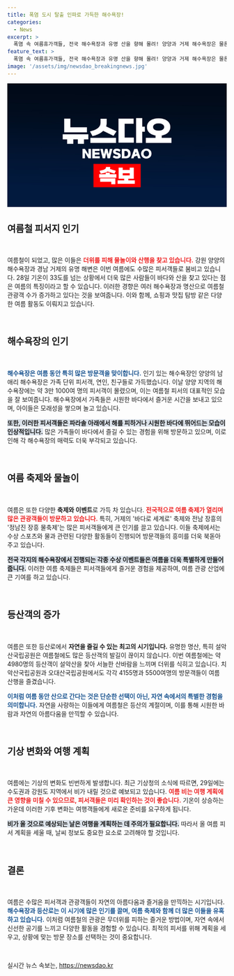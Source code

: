 ```yaml
---
title: 폭염 도시 탈출 인파로 가득한 해수욕장!
categories:
  - News
excerpt: >
  폭염 속 여름휴가객들, 전국 해수욕장과 유명 산을 향해 몰려! 양양과 거제 해수욕장은 물론, 설악산을 찾은 등산객들까지, 더위를 이기기 위한 휴식이 이어진다. 클릭해서 시원한 여름 소식 속으로 들어와 보세요!
feature_text: >
  폭염 속 여름휴가객들, 전국 해수욕장과 유명 산을 향해 몰려! 양양과 거제 해수욕장은 물론, 설악산을 찾은 등산객들까지, 더위를 이기기 위한 휴식이 이어진다. 클릭해서 시원한 여름 소식 속으로 들어와 보세요!
image: '/assets/img/newsdao_breakingnews.jpg'
---
```


<p><img src="/assets/img/newsdao_breakingnews.jpg" alt="bookingtag 속보" /></p>

<h2 data-ke-size="size26">여름철 피서지 인기</h2>

<p data-ke-size="size16">&nbsp;</p>

<p>여름철이 되었고, 많은 이들은 <b><span style="color: #ee2323;">더위를 피해 물놀이와 산행을 찾고 있습니다.</span></b> 강원 양양의 해수욕장과 경남 거제의 유명 해변은 이번 여름에도 수많은 피서객들로 붐비고 있습니다. 28일 기온이 33도를 넘는 상황에서 더욱 많은 사람들이 바다와 산을 찾고 있다는 점은 여름의 특징이라고 할 수 있습니다. 이러한 경향은 여러 해수욕장과 명산으로 여름철 관광객 수가 증가하고 있다는 것을 보여줍니다. 이와 함께, 쇼핑과 맛집 탐방 같은 다양한 여름 활동도 이뤄지고 있습니다. </p>

<p data-ke-size="size16">&nbsp;</p>

<h2 data-ke-size="size26">해수욕장의 인기</h2>

<p data-ke-size="size16">&nbsp;</p>

<p><b><span style="color: #1a5490;">해수욕장은 여름 동안 특히 많은 방문객을 맞이합니다.</span></b> 인기 있는 해수욕장인 양양의 남애리 해수욕장은 가족 단위 피서객, 연인, 친구들로 가득했습니다. 이날 양양 지역의 해수욕장에는 약 3만 1000여 명의 피서객이 몰렸으며, 이는 여름철 피서의 대표적인 모습을 잘 보여줍니다. 해수욕장에서 가족들은 시원한 바다에서 즐거운 시간을 보내고 있으며, 아이들은 모래성을 쌓으며 놀고 있습니다.</p>

<p><b><span style="background-color: #21538527;">또한, 이러한 피서객들은 파라솔 아래에서 해를 피하거나 시원한 바다에 뛰어드는 모습이 인상적입니다.</span></b> 많은 가족들이 바다에서 즐길 수 있는 경험을 위해 방문하고 있으며, 이로 인해 각 해수욕장의 매력도 더욱 부각되고 있습니다.</p>

<p data-ke-size="size16">&nbsp;</p>

<h2 data-ke-size="size26">여름 축제와 물놀이</h2>

<p data-ke-size="size16">&nbsp;</p>

<p>여름은 또한 다양한 <b>축제와 이벤트</b>로 가득 차 있습니다. <b><span style="color: #ee2323;">전국적으로 여름 축제가 열리며 많은 관광객들이 방문하고 있습니다.</span></b> 특히, 거제의 '바다로 세계로' 축제와 전남 장흥의 '정남진 장흥 물축제'는 많은 피서객들에게 큰 인기를 끌고 있습니다. 이들 축제에서는 수상 스포츠와 물과 관련된 다양한 활동들이 진행되어 방문객들의 흥미를 더욱 북돋아 주고 있습니다.</p>

<p><b><span style="background-color: #21538527;">전국 각지의 해수욕장에서 진행되는 각종 수상 이벤트들은 여름을 더욱 특별하게 만들어 줍니다.</span></b> 이러한 여름 축제들은 피서객들에게 즐거운 경험을 제공하여, 여름 관광 산업에 큰 기여를 하고 있습니다.</p>

<p data-ke-size="size16">&nbsp;</p>

<h2 data-ke-size="size26">등산객의 증가</h2>

<p data-ke-size="size16">&nbsp;</p>

<p>여름은 또한 등산로에서 <b>자연을 즐길 수 있는 최고의 시기입니다.</b> 유명한 명산, 특히 설악산국립공원은 여름철에도 많은 등산객의 발길이 끊이지 않습니다. 이번 여름철에는 약 4980명의 등산객이 설악산을 찾아 서늘한 산바람을 느끼며 더위를 식히고 있습니다. 치악산국립공원과 오대산국립공원에서도 각각 4155명과 5500여명의 방문객들이 여름 산행을 즐겼습니다.</p>

<p><b><span style="color: #1a5490;">이처럼 여름 동안 산으로 간다는 것은 단순한 선택이 아닌, 자연 속에서의 특별한 경험을 의미합니다.</span></b> 자연을 사랑하는 이들에게 여름철은 등산의 계절이며, 이를 통해 시원한 바람과 자연의 아름다움을 만끽할 수 있습니다.</p>

<p data-ke-size="size16">&nbsp;</p>

<h2 data-ke-size="size26">기상 변화와 여행 계획</h2>

<p data-ke-size="size16">&nbsp;</p>

<p>여름에는 기상의 변화도 빈번하게 발생합니다. 최근 기상청의 소식에 따르면, 29일에는 수도권과 강원도 지역에서 비가 내릴 것으로 예보되고 있습니다. <b><span style="color: #ee2323;">여름 비는 여행 계획에 큰 영향을 미칠 수 있으므로, 피서객들은 미리 확인하는 것이 좋습니다.</span></b> 기온이 상승하는 가운데 이러한 기후 변화는 여행객들에게 새로운 준비를 요구하게 됩니다.</p>

<p><b><span style="background-color: #21538527;">비가 올 것으로 예상되는 날은 여행을 계획하는 데 주의가 필요합니다.</span></b> 따라서 올 여름 피서 계획을 세울 때, 날씨 정보도 중요한 요소로 고려해야 할 것입니다. </p>

<p data-ke-size="size16">&nbsp;</p>

<h2 data-ke-size="size26">결론</h2>

<p data-ke-size="size16">&nbsp;</p>

<p>여름은 수많은 피서객과 관광객들이 자연의 아름다움과 즐거움을 만끽하는 시기입니다. <b><span style="color: #1a5490;">해수욕장과 등산로는 이 시기에 많은 인기를 끌며, 여름 축제와 함께 더 많은 이들을 유혹하고 있습니다.</span></b> 이처럼 여름철의 관광은 무더위를 피하는 즐거운 방법이며, 자연 속에서 신선한 공기를 느끼고 다양한 활동을 경험할 수 있습니다. 최적의 피서를 위해 계획을 세우고, 상황에 맞는 방문 장소를 선택하는 것이 중요합니다. </p>

<p data-ke-size="size16">&nbsp;</p>
실시간 뉴스 속보는, <a href="https://newsdao.kr" rel="dofollow">https://newsdao.kr</a>


